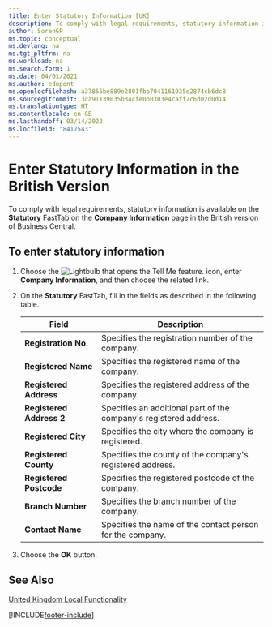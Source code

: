 ```yaml
---
title: Enter Statutory Information [UK]
description: To comply with legal requirements, statutory information is available on the Statutory FastTab on the Company Information page.
author: SorenGP
ms.topic: conceptual
ms.devlang: na
ms.tgt_pltfrm: na
ms.workload: na
ms.search.form: 1
ms.date: 04/01/2021
ms.author: edupont
ms.openlocfilehash: a37855be889e2801fbb7041161935e2874cb6dc8
ms.sourcegitcommit: 3ca91139035b34cfe0b0303e4caff7c6d02d0d14
ms.translationtype: HT
ms.contentlocale: en-GB
ms.lasthandoff: 03/14/2022
ms.locfileid: "8417543"
---
```

# <a name="enter-statutory-information-in-the-british-version"></a>Enter Statutory Information in the British Version

To comply with legal requirements, statutory information is available on the **Statutory** FastTab on the **Company Information** page in the British version of Business Central.  

## <a name="to-enter-statutory-information"></a>To enter statutory information  

1.  Choose the ![Lightbulb that opens the Tell Me feature.](../../media/ui-search/search_small.png "Tell me what you want to do") icon, enter **Company Information**, and then choose the related link.  
2.  On the **Statutory** FastTab, fill in the fields as described in the following table.  

    |Field|Description|  
    |---------------------------------|---------------------------------------|  
    |**Registration No.**|Specifies the registration number of the company.|  
    |**Registered Name**|Specifies the registered name of the company.|  
    |**Registered Address**|Specifies the registered address of the company.|  
    |**Registered Address 2**|Specifies an additional part of the company's registered address.|  
    |**Registered City**|Specifies the city where the company is registered.|  
    |**Registered County**|Specifies the county of the company's registered address.|  
    |**Registered Postcode**|Specifies the registered postcode of the company.|  
    |**Branch Number**|Specifies the branch number of the company.|  
    |**Contact Name**|Specifies the name of the contact person for the company.|  

3.  Choose the **OK** button.  

## <a name="see-also"></a>See Also  
[United Kingdom Local Functionality](united-kingdom-local-functionality.md)


[!INCLUDE[footer-include](../../includes/footer-banner.md)]
